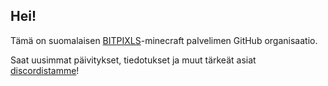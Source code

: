 ## Hei!
Tämä on suomalaisen [BITPIXLS](https://bitpixls.org/)-minecraft palvelimen GitHub organisaatio.

Saat uusimmat päivitykset, tiedotukset ja muut tärkeät asiat [discordistamme](https://bitpixls.org/discord)!
